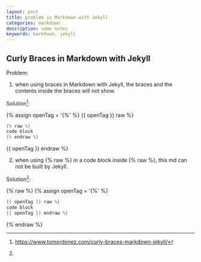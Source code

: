 ```yaml
---
layout: post
title: problem in Markdown with Jekyll
categories: markdown
description: some notes
keywords: markdown, jekyll
---
```


## Curly Braces in Markdown with Jekyll

Problem:

1. when using braces in Markdown with Jekyll, the braces and the contents inside the braces will not show.

Solution[^1]:


{% assign openTag = '{%' %}
{{ openTag }} raw %}

```cpp
{% raw %} 
code block
{% endraw %}
```

{{ openTag }} endraw %}

2. when using {% raw %} in a code block inside {% raw %}, this md can not be built by Jekyll.

Solution[^2]:

{% raw %}
{% assign openTag = '{%' %}

```cpp
{{ openTag }} raw %} 
code block
{{ openTag }} endraw %}
```

{% endraw %}

[^1]:<https://www.tomordonez.com/curly-braces-markdown-jekyll/>
[^2]: